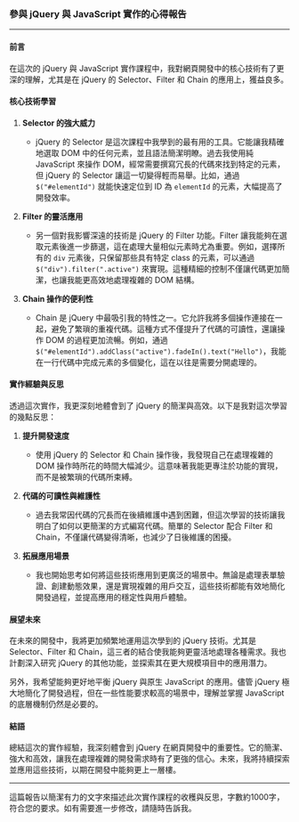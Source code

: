 ### 參與 jQuery 與 JavaScript 實作的心得報告

---

#### 前言

在這次的 jQuery 與 JavaScript 實作課程中，我對網頁開發中的核心技術有了更深的理解，尤其是在 jQuery 的 Selector、Filter 和 Chain 的應用上，獲益良多。

#### 核心技術學習

1. **Selector 的強大威力**
   - jQuery 的 Selector 是這次課程中我學到的最有用的工具。它能讓我精確地選取 DOM 中的任何元素，並且語法簡潔明瞭。過去我使用純 JavaScript 來操作 DOM，經常需要撰寫冗長的代碼來找到特定的元素，但 jQuery 的 Selector 讓這一切變得輕而易舉。比如，通過 `$("#elementId")` 就能快速定位到 ID 為 `elementId` 的元素，大幅提高了開發效率。

2. **Filter 的靈活應用**
   - 另一個對我影響深遠的技術是 jQuery 的 Filter 功能。Filter 讓我能夠在選取元素後進一步篩選，這在處理大量相似元素時尤為重要。例如，選擇所有的 `div` 元素後，只保留那些具有特定 class 的元素，可以通過 `$("div").filter(".active")` 來實現。這種精細的控制不僅讓代碼更加簡潔，也讓我能更高效地處理複雜的 DOM 結構。

3. **Chain 操作的便利性**
   - Chain 是 jQuery 中最吸引我的特性之一。它允許我將多個操作連接在一起，避免了繁瑣的重複代碼。這種方式不僅提升了代碼的可讀性，還讓操作 DOM 的過程更加流暢。例如，通過 `$("#elementId").addClass("active").fadeIn().text("Hello")`，我能在一行代碼中完成元素的多個變化，這在以往是需要分開處理的。

#### 實作經驗與反思

透過這次實作，我更深刻地體會到了 jQuery 的簡潔與高效。以下是我對這次學習的幾點反思：

1. **提升開發速度**
   - 使用 jQuery 的 Selector 和 Chain 操作後，我發現自己在處理複雜的 DOM 操作時所花的時間大幅減少。這意味著我能更專注於功能的實現，而不是被繁瑣的代碼所束縛。

2. **代碼的可讀性與維護性**
   - 過去我常因代碼的冗長而在後續維護中遇到困難，但這次學習的技術讓我明白了如何以更簡潔的方式編寫代碼。簡單的 Selector 配合 Filter 和 Chain，不僅讓代碼變得清晰，也減少了日後維護的困擾。

3. **拓展應用場景**
   - 我也開始思考如何將這些技術應用到更廣泛的場景中。無論是處理表單驗證、創建動態效果，還是實現複雜的用戶交互，這些技術都能有效地簡化開發過程，並提高應用的穩定性與用戶體驗。

#### 展望未來

在未來的開發中，我將更加頻繁地運用這次學到的 jQuery 技術。尤其是 Selector、Filter 和 Chain，這三者的結合使我能夠更靈活地處理各種需求。我也計劃深入研究 jQuery 的其他功能，並探索其在更大規模項目中的應用潛力。

另外，我希望能夠更好地平衡 jQuery 與原生 JavaScript 的應用。儘管 jQuery 極大地簡化了開發過程，但在一些性能要求較高的場景中，理解並掌握 JavaScript 的底層機制仍然是必要的。

#### 結語

總結這次的實作經驗，我深刻體會到 jQuery 在網頁開發中的重要性。它的簡潔、強大和高效，讓我在處理複雜的開發需求時有了更強的信心。未來，我將持續探索並應用這些技術，以期在開發中能夠更上一層樓。

---

這篇報告以簡潔有力的文字來描述此次實作課程的收穫與反思，字數約1000字，符合您的要求。如有需要進一步修改，請隨時告訴我。